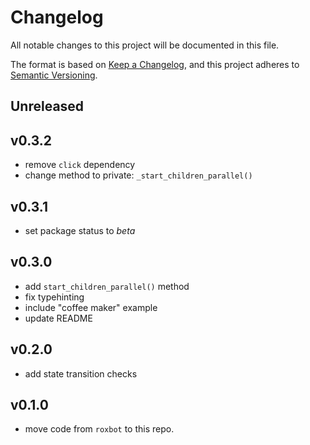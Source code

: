 # Changelog
All notable changes to this project will be documented in this file.

The format is based on [Keep a Changelog](https://keepachangelog.com/en/1.0.0/), and this project adheres to [Semantic Versioning](https://semver.org/spec/v2.0.0.html).

## Unreleased

## v0.3.2

* remove `click` dependency
* change method to private: `_start_children_parallel()`

## v0.3.1

* set package status to *beta*


## v0.3.0

* add `start_children_parallel()` method
* fix typehinting
* include "coffee maker" example
* update README


## v0.2.0

* add state transition checks


## v0.1.0

* move code from `roxbot` to this repo.
